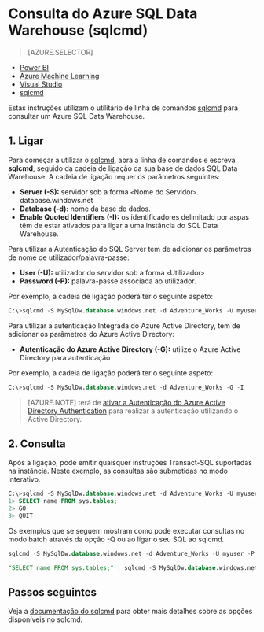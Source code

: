 <properties
   pageTitle="Consulta do Azure SQL Data Warehouse (sqlcmd) | Microsoft Azure"
   description="Consultar o Azure SQL Data Warehouse com o Utilitário de Linha de Comandos sqlcmd."
   services="sql-data-warehouse"
   documentationCenter="NA"
   authors="sonyam"
   manager="barbkess"
   editor=""/>

<tags
   ms.service="sql-data-warehouse"
   ms.devlang="NA"
   ms.topic="get-started-article"
   ms.tgt_pltfrm="NA"
   ms.workload="data-services"
   ms.date="09/06/2016"
   ms.author="barbkess;sonyama"/>


# Consulta do Azure SQL Data Warehouse (sqlcmd)

> [AZURE.SELECTOR]
- [Power BI](sql-data-warehouse-get-started-visualize-with-power-bi.md)
- [Azure Machine Learning](sql-data-warehouse-get-started-analyze-with-azure-machine-learning.md)
- [Visual Studio](sql-data-warehouse-query-visual-studio.md)
- [sqlcmd](sql-data-warehouse-get-started-connect-sqlcmd.md) 

Estas instruções utilizam o utilitário de linha de comandos [sqlcmd][] para consultar um Azure SQL Data Warehouse.  

## 1. Ligar

Para começar a utilizar o [sqlcmd][], abra a linha de comandos e escreva **sqlcmd**, seguido da cadeia de ligação da sua base de dados SQL Data Warehouse. A cadeia de ligação requer os parâmetros seguintes:

+ **Server (-S):** servidor sob a forma `<`Nome do Servidor`>`. database.windows.net
+ **Database (-d):** nome da base de dados.
+ **Enable Quoted Identifiers (-I):** os identificadores delimitado por aspas têm de estar ativados para ligar a uma instância do SQL Data Warehouse.

Para utilizar a Autenticação do SQL Server tem de adicionar os parâmetros de nome de utilizador/palavra-passe:

+ **User (-U):** utilizador do servidor sob a forma `<`Utilizador`>`
+ **Password (-P):** palavra-passe associada ao utilizador.

Por exemplo, a cadeia de ligação poderá ter o seguinte aspeto:

```sql
C:\>sqlcmd -S MySqlDw.database.windows.net -d Adventure_Works -U myuser -P myP@ssword -I
```

Para utilizar a autenticação Integrada do Azure Active Directory, tem de adicionar os parâmetros do Azure Active Directory:

+ **Autenticação do Azure Active Directory (-G):** utilize o Azure Active Directory para autenticação

Por exemplo, a cadeia de ligação poderá ter o seguinte aspeto:

```sql
C:\>sqlcmd -S MySqlDw.database.windows.net -d Adventure_Works -G -I
```

> [AZURE.NOTE] terá de [ativar a Autenticação do Azure Active Directory Authentication](sql-data-warehouse-authentication.md) para realizar a autenticação utilizando o Active Directory.

## 2. Consulta

Após a ligação, pode emitir quaisquer instruções Transact-SQL suportadas na instância.  Neste exemplo, as consultas são submetidas no modo interativo.

```sql
C:\>sqlcmd -S MySqlDw.database.windows.net -d Adventure_Works -U myuser -P myP@ssword -I
1> SELECT name FROM sys.tables;
2> GO
3> QUIT
```

Os exemplos que se seguem mostram como pode executar consultas no modo batch através da opção -Q ou ao ligar o seu SQL ao sqlcmd.

```sql
sqlcmd -S MySqlDw.database.windows.net -d Adventure_Works -U myuser -P myP@ssword -I -Q "SELECT name FROM sys.tables;"
```

```sql
"SELECT name FROM sys.tables;" | sqlcmd -S MySqlDw.database.windows.net -d Adventure_Works -U myuser -P myP@ssword -I > .\tables.out
```

## Passos seguintes

Veja a [documentação do sqlcmd][sqlcmd] para obter mais detalhes sobre as opções disponíveis no sqlcmd.

<!--Image references-->

<!--Article references-->

<!--MSDN references--> 
[sqlcmd]: https://msdn.microsoft.com/library/ms162773.aspx
[Portal do Azure]: https://portal.azure.com

<!--Other Web references-->



<!--HONumber=Sep16_HO3-->


